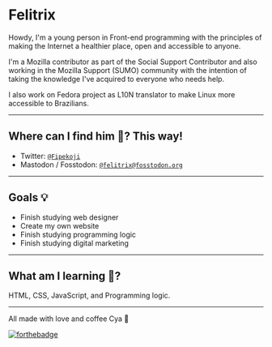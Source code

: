 # Felitrix

Howdy, I'm a young person in Front-end programming with the principles of making the Internet a healthier place, open and accessible to anyone.

I'm a Mozilla contributor as part of the Social Support Contributor and also working in the Mozilla Support (SUMO) community with the intention of taking the knowledge I've acquired to everyone who needs help.

I also work on Fedora project as L10N translator to make Linux more accessible to Brazilians. 

---
## Where can I find him 🤔? This way!
-  Twitter: [`@Fipekoji`](https://twitter.com/Fipekoji)
-  Mastodon / Fosstodon: [`@felitrix@fosstodon.org`](https://fosstodon.org/@felitrix)

---
## Goals 💡

- Finish studying web designer
- Create my own website
- Finish studying programming logic
- Finish studying digital marketing

---
## What am I learning 🌱?

HTML, CSS, JavaScript, and Programming logic.

---
All made with love and coffee Cya 🙏

[![forthebadge](https://forthebadge.com/images/badges/powered-by-coffee.svg)](https://forthebadge.com)

